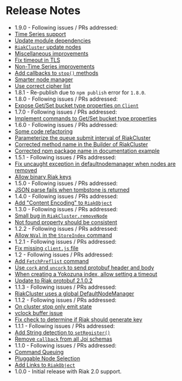 Release Notes
=============

* 1.9.0 - Following issues / PRs addressed:
 * [Time Series support](https://github.com/basho/riak-nodejs-client/pull/116)
 * [Update module dependencies](https://github.com/basho/riak-nodejs-client/issues/115)
 * [`RiakCluster` update nodes](https://github.com/basho/riak-nodejs-client/issues/114)
 * [Miscellaneous improvements](https://github.com/basho/riak-nodejs-client/issues/113)
 * [Fix timeout in TLS](https://github.com/basho/riak-nodejs-client/issues/112)
 * [Non-Time Series improvements](https://github.com/basho/riak-nodejs-client/issues/111)
 * [Add callbacks to `stop()` methods](https://github.com/basho/riak-nodejs-client/issues/110)
 * [Smarter node manager](https://github.com/basho/riak-nodejs-client/issues/110)
 * [Use correct cipher list](https://github.com/basho/riak-nodejs-client/issues/104)
* 1.8.1 - Re-publish due to `npm publish` error for `1.8.0`.
* 1.8.0 - Following issues / PRs addressed:
 * [Expose Get/Set bucket type properties on `Client`](https://github.com/basho/riak-nodejs-client/pull/103)
* 1.7.0 - Following issues / PRs addressed:
 * [Implement commands to Get/Set bucket type properties](https://github.com/basho/riak-nodejs-client/pull/98)
* 1.6.0 - Following issues / PRs addressed:
 * [Some code refactoring](https://github.com/basho/riak-nodejs-client/pull/97)
 * [Parameterize the queue submit interval of RiakCluster](https://github.com/basho/riak-nodejs-client/pull/96)
 * [Corrected method name in the Builder of RiakCluster](https://github.com/basho/riak-nodejs-client/pull/92)
 * [Corrected npm package name in documentation example](https://github.com/basho/riak-nodejs-client/pull/90)
* 1.5.1 - Following issues / PRs addressed:
 * [Fix uncaught exception in defaultnodemanager when nodes are removed](https://github.com/basho/riak-nodejs-client/pull/89)
 * [Allow binary Riak keys](https://github.com/basho/riak-nodejs-client/pull/87)
* 1.5.0 - Following issues / PRs addressed:
 * [JSON parse fails when tombstone is returned](https://github.com/basho/riak-nodejs-client/issues/74)
* 1.4.0 - Following issues / PRs addressed:
 * [Add "Content Encoding" to `RiakObject`](https://github.com/basho/riak-nodejs-client/pull/71)
* 1.3.0 - Following issues / PRs addressed:
 * [Small bug in `RiakCluster.removeNode`](https://github.com/basho/riak-nodejs-client/issues/68)
 * [Not found property should be consistent](https://github.com/basho/riak-nodejs-client/issues/65)
* 1.2.2 - Following issues / PRs addressed:
 * [Allow `NVal` in the `StoreIndex` command](https://github.com/basho/riak-nodejs-client/issues/60)
* 1.2.1 - Following issues / PRs addressed:
 * [Fix missing `client.js` file](https://github.com/basho/riak-nodejs-client/issues/59)
* 1.2 - Following issues / PRs addressed:
 * [Add `FetchPreflist` command](https://github.com/basho/riak-nodejs-client/pull/58)
 * [Use `cork` and `uncork` to send protobuf header and body](https://github.com/basho/riak-nodejs-client/pull/57)
 * [When creating a Yokozuna index, allow setting a timeout](https://github.com/basho/riak-nodejs-client/pull/55)
 * [Update to Riak protobuf 2.1.0.2](https://github.com/basho/riak-nodejs-client/pull/54)
* 1.1.3 - Following issues / PRs addressed:
 * [RiakCluster uses a global DefaultNodeManager](https://github.com/basho/riak-nodejs-client/issues/49)
* 1.1.2 - Following issues / PRs addressed:
 * [On cluster stop only emit state](https://github.com/basho/riak-nodejs-client/pull/46)
 * [vclock buffer issue](https://github.com/basho/riak-nodejs-client/issues/45)
 * [Fix check to determine if Riak should generate key](https://github.com/basho/riak-nodejs-client/pull/44)
* 1.1.1 - Following issues / PRs addressed:
 * [Add String detection to `setRegister()`](https://github.com/basho/riak-nodejs-client/pull/41)
 * [Remove `callback` from all Joi schemas](https://github.com/basho/riak-nodejs-client/pull/40)
* 1.1.0 - Following issues / PRs addressed:
 * [Command Queuing](https://github.com/basho/riak-nodejs-client/pull/38)
 * [Pluggable Node Selection](https://github.com/basho/riak-nodejs-client/pull/37)
 * [Add Links to `RiakObject`](https://github.com/basho/riak-nodejs-client/pull/35)
* 1.0.0 - Initial release with Riak 2.0 support.
